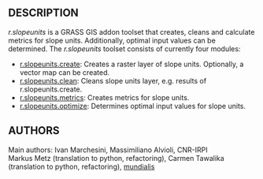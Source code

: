 ## DESCRIPTION

*r.slopeunits* is a GRASS GIS addon toolset that creates, cleans and
calculate metrics for slope units. Additionally, optimal input values
can be determined. The *r.slopeunits* toolset consists of currently four
modules:

  - [r.slopeunits.create](r.slopeunits.create.md): Creates a raster
    layer of slope units. Optionally, a vector map can be created.
  - [r.slopeunits.clean](r.slopeunits.clean.md): Cleans slope units
    layer, e.g. results of r.slopeunits.create.
  - [r.slopeunits.metrics](r.slopeunits.metrics.md): Creates metrics for
    slope units.
  - [r.slopeunits.optimize](r.slopeunits.optimize.md): Determines
    optimal input values for slope units.

## AUTHORS

Main authors: Ivan Marchesini, Massimiliano Alvioli, CNR-IRPI  
Markus Metz (translation to python, refactoring), Carmen Tawalika
(translation to python, refactoring),
[mundialis](https://www.mundialis.de/)
